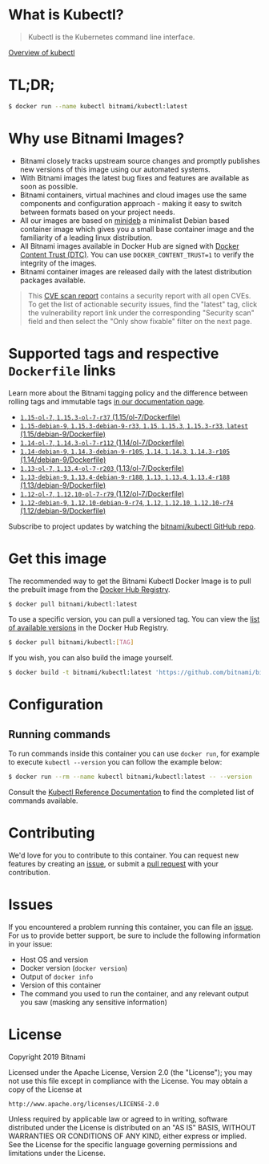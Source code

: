 
# What is Kubectl?

> Kubectl is the Kubernetes command line interface.

[Overview of kubectl](https://kubernetes.io/docs/reference/kubectl/overview/)

# TL;DR;

```bash
$ docker run --name kubectl bitnami/kubectl:latest
```

# Why use Bitnami Images?

* Bitnami closely tracks upstream source changes and promptly publishes new versions of this image using our automated systems.
* With Bitnami images the latest bug fixes and features are available as soon as possible.
* Bitnami containers, virtual machines and cloud images use the same components and configuration approach - making it easy to switch between formats based on your project needs.
* All our images are based on [minideb](https://github.com/bitnami/minideb) a minimalist Debian based container image which gives you a small base container image and the familiarity of a leading linux distribution.
* All Bitnami images available in Docker Hub are signed with [Docker Content Trust (DTC)](https://docs.docker.com/engine/security/trust/content_trust/). You can use `DOCKER_CONTENT_TRUST=1` to verify the integrity of the images.
* Bitnami container images are released daily with the latest distribution packages available.


> This [CVE scan report](https://quay.io/repository/bitnami/kubectl?tab=tags) contains a security report with all open CVEs. To get the list of actionable security issues, find the "latest" tag, click the vulnerability report link under the corresponding "Security scan" field and then select the "Only show fixable" filter on the next page.

# Supported tags and respective `Dockerfile` links

Learn more about the Bitnami tagging policy and the difference between rolling tags and immutable tags [in our documentation page](https://docs.bitnami.com/containers/how-to/understand-rolling-tags-containers/).


* [`1.15-ol-7`, `1.15.3-ol-7-r37` (1.15/ol-7/Dockerfile)](https://github.com/bitnami/bitnami-docker-kubectl/blob/1.15.3-ol-7-r37/1.15/ol-7/Dockerfile)
* [`1.15-debian-9`, `1.15.3-debian-9-r33`, `1.15`, `1.15.3`, `1.15.3-r33`, `latest` (1.15/debian-9/Dockerfile)](https://github.com/bitnami/bitnami-docker-kubectl/blob/1.15.3-debian-9-r33/1.15/debian-9/Dockerfile)
* [`1.14-ol-7`, `1.14.3-ol-7-r112` (1.14/ol-7/Dockerfile)](https://github.com/bitnami/bitnami-docker-kubectl/blob/1.14.3-ol-7-r112/1.14/ol-7/Dockerfile)
* [`1.14-debian-9`, `1.14.3-debian-9-r105`, `1.14`, `1.14.3`, `1.14.3-r105` (1.14/debian-9/Dockerfile)](https://github.com/bitnami/bitnami-docker-kubectl/blob/1.14.3-debian-9-r105/1.14/debian-9/Dockerfile)
* [`1.13-ol-7`, `1.13.4-ol-7-r203` (1.13/ol-7/Dockerfile)](https://github.com/bitnami/bitnami-docker-kubectl/blob/1.13.4-ol-7-r203/1.13/ol-7/Dockerfile)
* [`1.13-debian-9`, `1.13.4-debian-9-r188`, `1.13`, `1.13.4`, `1.13.4-r188` (1.13/debian-9/Dockerfile)](https://github.com/bitnami/bitnami-docker-kubectl/blob/1.13.4-debian-9-r188/1.13/debian-9/Dockerfile)
* [`1.12-ol-7`, `1.12.10-ol-7-r79` (1.12/ol-7/Dockerfile)](https://github.com/bitnami/bitnami-docker-kubectl/blob/1.12.10-ol-7-r79/1.12/ol-7/Dockerfile)
* [`1.12-debian-9`, `1.12.10-debian-9-r74`, `1.12`, `1.12.10`, `1.12.10-r74` (1.12/debian-9/Dockerfile)](https://github.com/bitnami/bitnami-docker-kubectl/blob/1.12.10-debian-9-r74/1.12/debian-9/Dockerfile)

Subscribe to project updates by watching the [bitnami/kubectl GitHub repo](https://github.com/bitnami/bitnami-docker-kubectl).

# Get this image

The recommended way to get the Bitnami Kubectl Docker Image is to pull the prebuilt image from the [Docker Hub Registry](https://hub.docker.com/r/bitnami/kubectl).

```bash
$ docker pull bitnami/kubectl:latest
```

To use a specific version, you can pull a versioned tag. You can view the [list of available versions](https://hub.docker.com/r/bitnami/kubectl/tags/) in the Docker Hub Registry.

```bash
$ docker pull bitnami/kubectl:[TAG]
```

If you wish, you can also build the image yourself.

```bash
$ docker build -t bitnami/kubectl:latest 'https://github.com/bitnami/bitnami-docker-kubectl.git#master:1.15/debian-9'
```

# Configuration

## Running commands

To run commands inside this container you can use `docker run`, for example to execute `kubectl --version` you can follow the example below:

```bash
$ docker run --rm --name kubectl bitnami/kubectl:latest -- --version
```

Consult the [Kubectl Reference Documentation](https://kubernetes.io/docs/reference/generated/kubectl/kubectl-commands) to find the completed list of commands available.

# Contributing

We'd love for you to contribute to this container. You can request new features by creating an [issue](https://github.com/bitnami/bitnami-docker-kubectl/issues), or submit a [pull request](https://github.com/bitnami/bitnami-docker-kubectl/pulls) with your contribution.

# Issues

If you encountered a problem running this container, you can file an [issue](https://github.com/bitnami/bitnami-docker-kubectl/issues). For us to provide better support, be sure to include the following information in your issue:

- Host OS and version
- Docker version (`docker version`)
- Output of `docker info`
- Version of this container
- The command you used to run the container, and any relevant output you saw (masking any sensitive information)

# License

Copyright 2019 Bitnami

Licensed under the Apache License, Version 2.0 (the "License");
you may not use this file except in compliance with the License.
You may obtain a copy of the License at

    http://www.apache.org/licenses/LICENSE-2.0

Unless required by applicable law or agreed to in writing, software
distributed under the License is distributed on an "AS IS" BASIS,
WITHOUT WARRANTIES OR CONDITIONS OF ANY KIND, either express or implied.
See the License for the specific language governing permissions and
limitations under the License.
